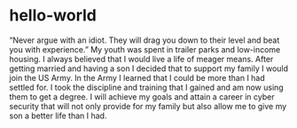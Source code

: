 # hello-world
“Never argue with an idiot. They will drag you down to their level and beat you with experience.”
My youth was spent in trailer parks and low-income housing. I always believed that I would live a life of meager means. After getting married and having a son I decided that to support my family I would join the US Army. In the Army I learned that I could be more than I had settled for. I took the discipline and training that I gained and am now using them to get a degree. I will achieve my goals and attain a career in cyber security that will not only provide for my family but also allow me to give my son a better life than I had. 
